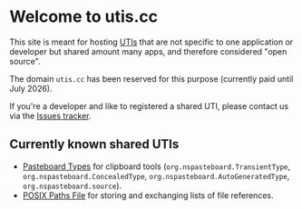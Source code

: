 # Welcome to utis.cc

This site is meant for hosting [UTIs](https://en.wikipedia.org/wiki/Uniform_Type_Identifier) that are not specific to one application or developer but shared amount many apps, and therefore considered "open source".

The domain `utis.cc` has been reserved for this purpose (currently paid until July 2026).

If you're a developer and like to registered a shared UTI, please contact us via the [Issues tracker](https://github.com/utiscc/utiscc.github.io/issues).

## Currently known shared UTIs

- [Pasteboard Types](http://nspasteboard.org) for clipboard tools (`org.nspasteboard.TransientType`, `org.nspasteboard.ConcealedType`, `org.nspasteboard.AutoGeneratedType`, `org.nspasteboard.source`).
- [POSIX Paths File](https://github.com/utiscc/DotPathsFileSpec) for storing and exchanging lists of file references.
